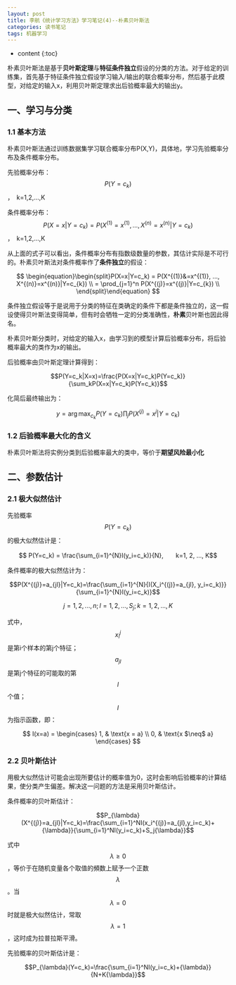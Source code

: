 ```yaml
---
layout: post
title: 李航《统计学习方法》学习笔记(4)--朴素贝叶斯法
categories: 读书笔记
tags: 机器学习
---
```


* content
{:toc}


朴素贝叶斯法是基于**贝叶斯定理**与**特征条件独立**假设的分类的方法。对于给定的训练集，首先基于特征条件独立假设学习输入/输出的联合概率分布，然后基于此模型，对给定的输入x，利用贝叶斯定理求出后验概率最大的输出y。



## 一、学习与分类

### 1.1 基本方法

朴素贝叶斯法通过训练数据集学习联合概率分布P(X,Y)，具体地，学习先验概率分布及条件概率分布。

先验概率分布：
$$P(Y=c_k)$$，　k=1,2,...,K

条件概率分布：
$$P(X=x|Y=c_k)=P(X^{(1)}=x^{(1)}, ..., X^{(n)}=x^{(n)}|Y=c_k)$$，　k=1,2,...,K

从上面的式子可以看出，条件概率分布有指数级数量的参数，其估计实际是不可行的。朴素贝叶斯法对条件概率作了**条件独立**的假设：

$$
\begin{equation}\begin{split}P(X=x|Y=c_k) = P(X^{(1)}&=x^{(1)}, ..., X^{(n)}=x^{(n)}|Y=c_{k}) \\
= \prod_{j=1}^n P(X^{(j)}=x^{(j)}|Y=c_{k}) \\
\end{split}\end{equation}
$$

条件独立假设等于是说用于分类的特征在类确定的条件下都是条件独立的，这一假设使得贝叶斯法变得简单，但有时会牺牲一定的分类准确性，**朴素**贝叶斯也因此得名。

朴素贝叶斯分类时，对给定的输入x，由学习到的模型计算后验概率分布，将后验概率最大的类作为x的输出。

后验概率由贝叶斯定理计算得到：

$$P(Y=c_k|X=x)=\frac{P(X=x|Y=c_k)P(Y=c_k)}{\sum_kP(X=x|Y=c_k)P(Y=c_k)}$$

化简后最终输出为：

$$y=\arg\max_{c_k}P(Y=c_k)\prod_jP(X^{(j)}=x^{j}|Y=c_k)$$



### 1.2 后验概率最大化的含义

朴素贝叶斯法将实例分类到后验概率最大的类中，等价于**期望风险最小化**



## 二、参数估计

### 2.1 极大似然估计

先验概率$$P(Y=c_k)$$的极大似然估计是：

$$ P(Y=c_k) = \frac{\sum_{i=1}^{N}I(y_i=c_k)}{N},　　k=1, 2, ..., K$$

条件概率的极大似然估计为：

$$P(X^{(j)}=a_{jl}|Y=c_k)=\frac{\sum_{i=1}^{N}{I(X_i^{(j)}=a_{jl}, y_i=c_k)}}{\sum_{i=1}^{N}I(y_i=c_k)}$$

$$j=1,2,...,n ;    l=1,2,...,S_j ; k=1,2,...,K$$

式中，$$x_i^{j}$$是第i个样本的第j个特征；$$a_{jl}$$是第j个特征的可能取的第$$l$$个值；$$I$$为指示函数，即：

$$
I(x=a) =
\begin{cases}
1, & \text{x = a}  \\
0, & \text{x $\neq$ a}
\end{cases}
$$

### 2.2 贝叶斯估计

用极大似然估计可能会出现所要估计的概率值为0，这时会影响后验概率的计算结果，使分类产生偏差。解决这一问题的方法是采用贝叶斯估计。

条件概率的贝叶斯估计：

$$P_{\lambda}(X^{(j)}=a_{jl}|Y=c_k)=\frac{\sum_{i=1}^NI(x_i^{(j)}=a_{jl},y_i=c_k)+{\lambda}}{\sum_{i=1}^NI(y_i=c_k)+S_j{\lambda}}$$

式中$$\lambda≥0$$，等价于在随机变量各个取值的頻数上赋予一个正数$$\lambda$$ 。当$$\lambda=0$$时就是极大似然估计，常取$$\lambda=1$$ ，这时成为拉普拉斯平滑。

先验概率的贝叶斯估计是：

$$P_{\lambda}(Y=c_k)=\frac{\sum_{i=1}^NI(y_i=c_k)+{\lambda}}{N+K{\lambda}}$$

